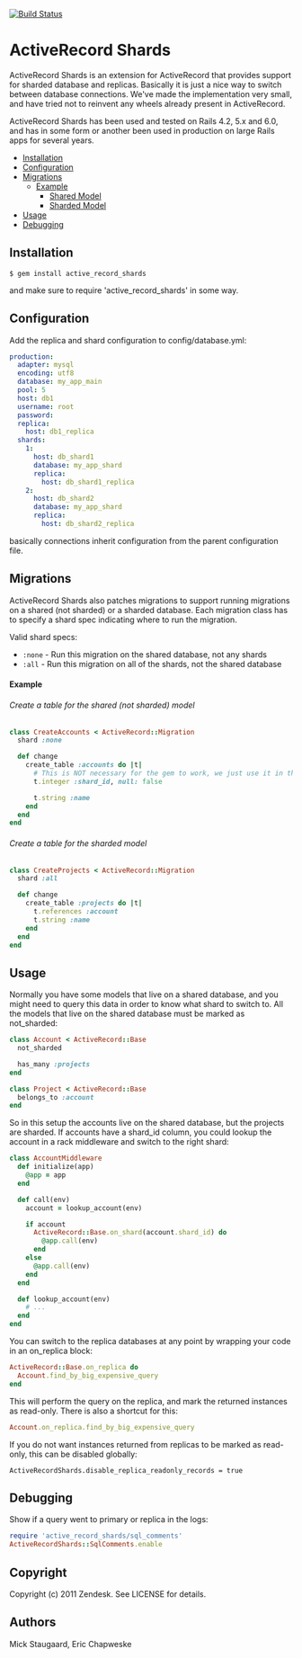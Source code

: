 [![Build Status](https://github.com/zendesk/active_record_shards/workflows/CI/badge.svg)](https://github.com/zendesk/active_record_shards/actions?query=workflow%3ACI)

# ActiveRecord Shards

ActiveRecord Shards is an extension for ActiveRecord that provides support for sharded database and replicas. Basically it is just a nice way to
switch between database connections. We've made the implementation very small, and have tried not to reinvent any wheels already present in ActiveRecord.

ActiveRecord Shards has been used and tested on Rails 4.2, 5.x and 6.0, and has in some form or another been used in production on large Rails apps for several years.

- [Installation](#installation)
- [Configuration](#configuration)
- [Migrations](#migrations)
  - [Example](#example)
    - [Shared Model](#create-a-table-for-the-shared-not-sharded-model)
    - [Sharded Model](#create-a-table-for-the-sharded-model)
- [Usage](#usage)
- [Debugging](#debugging)

## Installation

    $ gem install active_record_shards

and make sure to require 'active\_record\_shards' in some way.

## Configuration

Add the replica and shard configuration to config/database.yml:

```yaml
production:
  adapter: mysql
  encoding: utf8
  database: my_app_main
  pool: 5
  host: db1
  username: root
  password:
  replica:
    host: db1_replica
  shards:
    1:
      host: db_shard1
      database: my_app_shard
      replica:
        host: db_shard1_replica
    2:
      host: db_shard2
      database: my_app_shard
      replica:
        host: db_shard2_replica
```

basically connections inherit configuration from the parent configuration file.

## Migrations

ActiveRecord Shards also patches migrations to support running migrations on a shared (not sharded) or a sharded database.
Each migration class has to specify a shard spec indicating where to run the migration.

Valid shard specs:

* `:none` - Run this migration on the shared database, not any shards
* `:all` - Run this migration on all of the shards, not the shared database

#### Example

###### Create a table for the shared (not sharded) model

```ruby
class CreateAccounts < ActiveRecord::Migration
  shard :none

  def change
    create_table :accounts do |t|
      # This is NOT necessary for the gem to work, we just use it in the examples below demonstrating one way to switch shards
      t.integer :shard_id, null: false

      t.string :name
    end
  end
end
```

###### Create a table for the sharded model

```ruby
class CreateProjects < ActiveRecord::Migration
  shard :all

  def change
    create_table :projects do |t|
      t.references :account
      t.string :name
    end
  end
end
```

## Usage

Normally you have some models that live on a shared database, and you might need to query this data in order to know what shard to switch to.
All the models that live on the shared database must be marked as not\_sharded:

```ruby
class Account < ActiveRecord::Base
  not_sharded

  has_many :projects
end

class Project < ActiveRecord::Base
  belongs_to :account
end
```

So in this setup the accounts live on the shared database, but the projects are sharded. If accounts have a shard\_id column, you could lookup the account
in a rack middleware and switch to the right shard:

```ruby
class AccountMiddleware
  def initialize(app)
    @app = app
  end

  def call(env)
    account = lookup_account(env)

    if account
      ActiveRecord::Base.on_shard(account.shard_id) do
        @app.call(env)
      end
    else
      @app.call(env)
    end
  end

  def lookup_account(env)
    # ...
  end
end
```

You can switch to the replica databases at any point by wrapping your code in an on\_replica block:

```ruby
ActiveRecord::Base.on_replica do
  Account.find_by_big_expensive_query
end
```

This will perform the query on the replica, and mark the returned instances as read-only. There is also a shortcut for this:

```ruby
Account.on_replica.find_by_big_expensive_query
```

If you do not want instances returned from replicas to be marked as read-only, this can be disabled globally:

`ActiveRecordShards.disable_replica_readonly_records = true`

## Debugging

Show if a query went to primary or replica in the logs:

```Ruby
require 'active_record_shards/sql_comments'
ActiveRecordShards::SqlComments.enable
```

## Copyright

Copyright (c) 2011 Zendesk. See LICENSE for details.

## Authors
Mick Staugaard, Eric Chapweske
